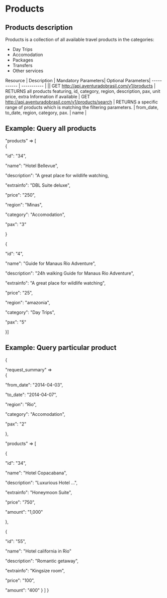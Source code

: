 # Products 

## Products description
Products is a collection of all available travel products in the categories:   
- Day Trips  
- Accomodation  
- Packages  
- Transfers  
- Other services

Resource     | Description | Mandatory Parameters| Optional Parameters|
----------- | ----------- | ||
 GET http://api.aventuradobrasil.com/v1/products | RETURNS all products featuring, id, category, region, description, pax, unit price, extra Information if available | 
GET http://api.aventuradobrasil.com/v1/products/search | RETURNS a specific range of products which is matching the filtering parameters. | from_date, to_date, region, category, pax. | name |   
 


## Example: Query all products

"products" => [  
{
      
"id": "34",
      
"name": "Hotel Bellevue",
      
"description": "A great place for wildlife watching,
    
"extrainfo": "DBL Suite deluxe",
  
"price": "250",
  
"region": "Minas",
  
"category": "Accomodation",
  
"pax": "3"

} 

{


"id": "4",

"name": "Guide for Manaus Rio Adventure",

"description": "24h walking Guide for Manaus Rio Adventure",

"extrainfo": "A great place for wildlife watching",

"price": "25",

"region": "amazonia",

"category": "Day Trips",

"pax": "5"
 
 }]

## Example: Query particular product
 
 {
  
"request_summary" =>  
{
        
"from_date": "2014-04-03",
        
"to_date": "2014-04-07",
        
"region": "Rio",
        
"category": "Accomodation",
  
"pax": "2"
      
},
   
"products" => [
      
{
        
"id": "34",
        
"name": "Hotel Copacabana",
        
"description": "Luxurious Hotel ...",
        
"extrainfo": "Honeymoon Suite",
        
"price": "750",
          
"amount": "1,000"
      
},
      
{
        
"id": "55",
        
"name": "Hotel california in Rio"
        
"description": "Romantic getaway",
        
"extrainfo": "Kingsize room",
        
"price": "100",
        
"amount": "400"
    }
  ]
}
 
